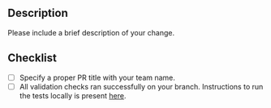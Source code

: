 ## Description

Please include a brief description of your change.  


## Checklist

- [ ] Specify a proper PR title with your team name.
- [ ] All validation checks ran successfully on your branch. Instructions to run the tests locally is present [here](https://github.com/midas-network/covid19-scenario-modeling-hub/wiki/Scenario-File-Checks).
